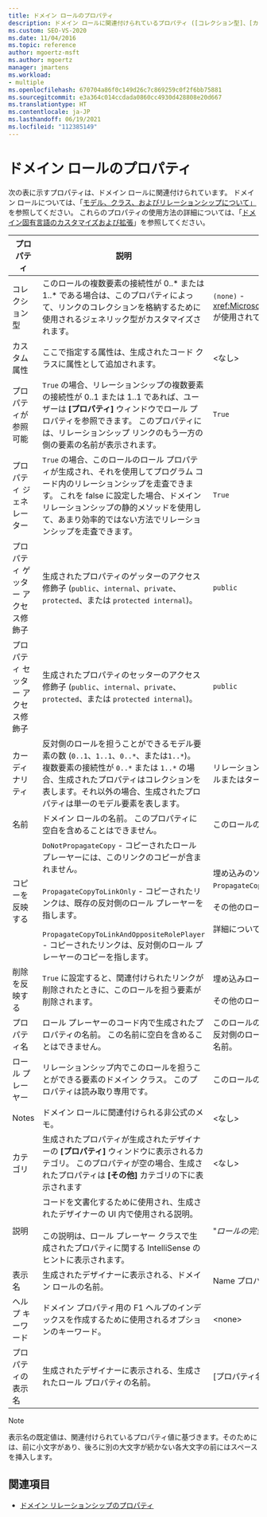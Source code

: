 ```yaml
---
title: ドメイン ロールのプロパティ
description: ドメイン ロールに関連付けられているプロパティ ([コレクション型]、[カスタム属性]、[プロパティが参照可能] など) について説明します。
ms.custom: SEO-VS-2020
ms.date: 11/04/2016
ms.topic: reference
author: mgoertz-msft
ms.author: mgoertz
manager: jmartens
ms.workload:
- multiple
ms.openlocfilehash: 670704a86f0c149d26c7c869259c0f2f6bb75881
ms.sourcegitcommit: e3a364c014ccdada0860cc4930d428808e20d667
ms.translationtype: HT
ms.contentlocale: ja-JP
ms.lasthandoff: 06/19/2021
ms.locfileid: "112385149"
---
```

# <a name="properties-of-domain-roles"></a>ドメイン ロールのプロパティ
次の表に示すプロパティは、ドメイン ロールに関連付けられています。 ドメイン ロールについては、「[モデル、クラス、およびリレーションシップについて」](../modeling/understanding-models-classes-and-relationships.md)を参照してください。 これらのプロパティの使用方法の詳細については、「[ドメイン固有言語のカスタマイズおよび拡張](../modeling/customizing-and-extending-a-domain-specific-language.md)」を参照してください。

|プロパティ|説明|Default|
|-|-|-|
|コレクション型|このロールの複数要素の接続性が 0..* または 1..\* である場合は、このプロパティによって、リンクのコレクションを格納するために使用されるジェネリック型がカスタマイズされます。|`(none)` - <xref:Microsoft.VisualStudio.Modeling.LinkedElementCollection%601> が使用されているときに設定されます|
|カスタム属性|ここで指定する属性は、生成されたコード クラスに属性として追加されます。|<なし\>|
|プロパティが参照可能|`True` の場合、リレーションシップの複数要素の接続性が 0..1 または 1..1 であれば、ユーザーは **[プロパティ]** ウィンドウでロール プロパティを参照できます。 このプロパティには、リレーションシップ リンクのもう一方の側の要素の名前が表示されます。|`True`|
|プロパティ ジェネレーター|`True` の場合、このロールのロール プロパティが生成され、それを使用してプログラム コード内のリレーションシップを走査できます。 これを false に設定した場合、ドメイン リレーションシップの静的メソッドを使用して、あまり効率的ではない方法でリレーションシップを走査できます。|`True`|
|プロパティ ゲッター アクセス修飾子|生成されたプロパティのゲッターのアクセス修飾子 (`public`、`internal`、`private`、`protected`、または `protected internal`)。|`public`|
|プロパティ セッター アクセス修飾子|生成されたプロパティのセッターのアクセス修飾子 (`public`、`internal`、`private`、`protected`、または `protected internal`)。|`public`|
|カーディナリティ|反対側のロールを担うことができるモデル要素の数 (`0..1`、`1..1`、`0..*`、または`1..*`)。 複数要素の接続性が `0..*` または `1..*` の場合、生成されたプロパティはコレクションを表します。それ以外の場合、生成されたプロパティは単一のモデル要素を表します。|リレーションシップの種類と、これがリレーションシップのソース ロールまたはターゲット ロールのどちらであるかによって異なります。|
|名前|ドメイン ロールの名前。 このプロパティに空白を含めることはできません。|このロールのロール プレーヤーのドメイン クラスの名前。|
|コピーを反映する|`DoNotPropagateCopy` - コピーされたロール プレーヤーには、このリンクのコピーが含まれません。<br /><br /> `PropagateCopyToLinkOnly` - コピーされたリンクは、既存の反対側のロール プレーヤーを指します。<br /><br /> `PropagateCopyToLinkAndOppositeRolePlayer` - コピーされたリンクは、反対側のロール プレーヤーのコピーを指します。|埋め込みのソース ロールの場合は `PropagateCopyToLinkAndOppositeRolePlayer`。<br /><br /> その他のロールの場合は `DoNotPropagateCopy`。<br /><br /> 詳細については、「[コピー動作のカスタマイズ](../modeling/customizing-copy-behavior.md)」を参照してください|
|削除を反映する|`True` に設定すると、関連付けられたリンクが削除されたときに、このロールを担う要素が削除されます。|埋め込みロールのターゲットの場合は `True`。<br /><br /> その他のロールの場合は `False`。|
|プロパティ名|ロール プレーヤーのコード内で生成されたプロパティの名前。 この名前に空白を含めることはできません。|このロールの複数要素の接続性がゼロ対一または一対一である場合の、反対側のロールの名前。それ以外の場合は、反対側のロールの複数形の名前。|
|ロール プレーヤー|リレーションシップ内でこのロールを担うことができる要素のドメイン クラス。 このプロパティは読み取り専用です。|このロールのロール プレーヤーのドメイン クラス。|
|Notes|ドメイン ロールに関連付けられる非公式のメモ。|<なし\>|
|カテゴリ|生成されたプロパティが生成されたデザイナーの **[プロパティ]** ウィンドウに表示されるカテゴリ。 このプロパティが空の場合、生成されたプロパティは **[その他]** カテゴリの下に表示されます|<なし\>|
|説明|コードを文書化するために使用され、生成されたデザイナーの UI 内で使用される説明。<br /><br /> この説明は、ロール プレーヤー クラスで生成されたプロパティに関する IntelliSense のヒントに表示されます。|"*ロールの完全な名前に関する* " `Description for`|
|表示名|生成されたデザイナーに表示される、ドメイン ロールの名前。|Name プロパティの調整された値。|
|ヘルプ キーワード|ドメイン プロパティ用の F1 ヘルプのインデックスを作成するために使用されるオプションのキーワード。|\<none>|
|プロパティの表示名|生成されたデザイナーに表示される、生成されたロール プロパティの名前。|[プロパティ名] プロパティの調整された値。|

> [!NOTE]
> 表示名の既定値は、関連付けられているプロパティ値に基づきます。そのためには、前に小文字があり、後ろに別の大文字が続かない各大文字の前にはスペースを挿入します。

## <a name="see-also"></a>関連項目

- [ドメイン リレーションシップのプロパティ](../modeling/properties-of-domain-relationships.md)
